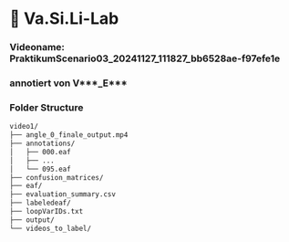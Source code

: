 # 🥼 Va.Si.Li-Lab

### Videoname: PraktikumScenario03_20241127_111827_bb6528ae-f97efe1e

### annotiert von V***_E***

### Folder Structure

```Markdown
video1/
├── angle_0_finale_output.mp4
├── annotations/
│   ├── 000.eaf
│   ├── ...
│   └── 095.eaf
├── confusion_matrices/
├── eaf/
├── evaluation_summary.csv
├── labeledeaf/
├── loopVarIDs.txt
├── output/
└── videos_to_label/
```

